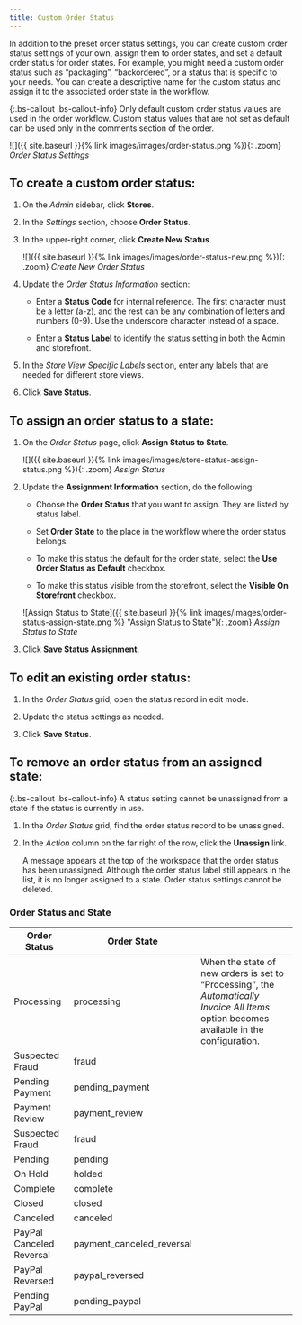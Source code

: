 ```yaml
---
title: Custom Order Status
---
```


In addition to the preset order status settings, you can create custom order status settings of your own, assign them to order states, and set a default order status for order states. For example, you might need a custom order status such as “packaging”, “backordered”, or a status that is specific to your needs. You can create a descriptive name for the custom status and assign it to the associated order state in the workflow.

{:.bs-callout .bs-callout-info}
Only default custom order status values are used in the order workflow. Custom status values that are not set as default can be used only in the comments section of the order.

![]({{ site.baseurl }}{% link images/images/order-status.png %}){: .zoom}
_Order Status Settings_

## To create a custom order status:

1. On the _Admin_ sidebar, click **Stores**.

1. In the _Settings_ section, choose **Order Status**.

1. In the upper-right corner, click **Create New Status**.

   ![]({{ site.baseurl }}{% link images/images/order-status-new.png %}){: .zoom}
   _Create New Order Status_

1. Update the _Order Status Information_ section:

   - Enter a **Status Code** for internal reference. The first character must be a letter (a-z), and the rest can be any combination of letters and numbers (0-9). Use the underscore character instead of a space.

   - Enter a **Status Label** to identify the status setting in both the Admin and storefront.

1. In the _Store View Specific Labels_ section, enter any labels that are needed for different store views.

1. Click **Save Status**.

## To assign an order status to a state:

1. On the _Order Status_ page, click **Assign Status to State**.

   ![]({{ site.baseurl }}{% link images/images/store-status-assign-status.png %}){: .zoom}
   _Assign Status_

1. Update the **Assignment Information** section, do the following:

   - Choose the **Order Status** that you want to assign. They are listed by status label.

   - Set **Order State** to the place in the workflow where the order status belongs.

   - To make this status the default for the order state, select the **Use Order Status as Default** checkbox.

   - To make this status visible from the storefront, select the **Visible On Storefront** checkbox.

   ![Assign Status to State]({{ site.baseurl }}{% link images/images/order-status-assign-state.png %} "Assign Status to State"){: .zoom}
   _Assign Status to State_

1. Click **Save Status Assignment**.

## To edit an existing order status:

1. In the _Order Status_ grid, open the status record in edit mode.

1. Update the status settings as needed.

1. Click **Save Status**.

## To remove an order status from an assigned state:

{:.bs-callout .bs-callout-info}
A status setting cannot be unassigned from a state if the status is currently in use.

1. In the _Order Status_ grid, find the order status record to be unassigned.

1. In the _Action_ column on the far right of the row, click the **Unassign** link.

   A message appears at the top of the workspace that the order status has been unassigned. Although the order status label still appears in the list, it is no longer assigned to a state. Order status settings cannot be deleted.

### Order Status and State

|Order Status|Order State||
|--- |--- |--- |
|Processing|processing|When the state of new orders is set to “Processing”, the _Automatically Invoice All Items_ option becomes available in the configuration.|
|Suspected Fraud|fraud||
|Pending Payment|pending_payment||
|Payment Review|payment_review||
|Suspected Fraud|fraud||
|Pending|pending||
|On Hold|holded||
|Complete|complete||
|Closed|closed||
|Canceled|canceled||
|PayPal Canceled Reversal|payment_canceled_reversal||
|PayPal Reversed|paypal_reversed||
|Pending PayPal|pending_paypal||
